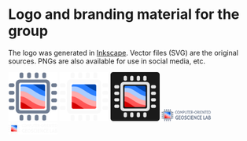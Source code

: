 # Logo and branding material for the group

The logo was generated in [Inkscape](https://inkscape.org). Vector files (SVG)
are the original sources. PNGs are also available for use in social media, etc.

<img src="compgeolab.png" width="100">

<img src="compgeolab-light.png" width="100">

<img src="compgeolab-background.png" width="100">

<img src="compgeolab-banner.png" width="100">

<img src="compgeolab-banner-light.png" width="100">
